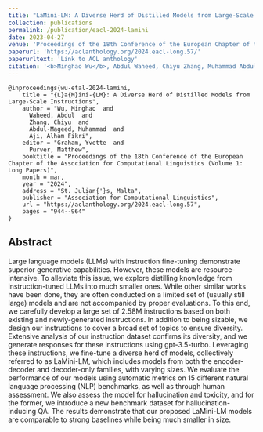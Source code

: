 ```yaml
---
title: "LaMini-LM: A Diverse Herd of Distilled Models from Large-Scale Instructions"
collection: publications
permalink: /publication/eacl-2024-lamini
date: 2023-04-27
venue: 'Proceedings of the 18th Conference of the European Chapter of the Association for Computational Linguistics (Volume 1: Long Papers)'
paperurl: 'https://aclanthology.org/2024.eacl-long.57/'
paperurltext: 'Link to ACL anthology'
citation: '<b>Minghao Wu</b>, Abdul Waheed, Chiyu Zhang, Muhammad Abdul-Mageed, and Alham Fikri Aji. 2024. <a href="http://minghao-wu.github.io/files/papers/lamini_eacl_2024.pdf"><u>LaMini-LM: A Diverse Herd of Distilled Models from Large-Scale Instructions</u></a>. In <i>Proceedings of the 18th Conference of the European Chapter of the Association for Computational Linguistics (Volume 1: Long Papers)</i>, pages 944–964, St. Julian’s, Malta. Association for Computational Linguistics.'
---
```


```
@inproceedings{wu-etal-2024-lamini,
    title = "{L}a{M}ini-{LM}: A Diverse Herd of Distilled Models from Large-Scale Instructions",
    author = "Wu, Minghao  and
      Waheed, Abdul  and
      Zhang, Chiyu  and
      Abdul-Mageed, Muhammad  and
      Aji, Alham Fikri",
    editor = "Graham, Yvette  and
      Purver, Matthew",
    booktitle = "Proceedings of the 18th Conference of the European Chapter of the Association for Computational Linguistics (Volume 1: Long Papers)",
    month = mar,
    year = "2024",
    address = "St. Julian{'}s, Malta",
    publisher = "Association for Computational Linguistics",
    url = "https://aclanthology.org/2024.eacl-long.57",
    pages = "944--964"
}
```

## Abstract
Large language models (LLMs) with instruction fine-tuning demonstrate superior generative capabilities. However, these models are resource-intensive. To alleviate this issue, we explore distilling knowledge from instruction-tuned LLMs into much smaller ones. While other similar works have been done, they are often conducted on a limited set of (usually still large) models and are not accompanied by proper evaluations. To this end, we carefully develop a large set of 2.58M instructions based on both existing and newly-generated instructions. In addition to being sizable, we design our instructions to cover a broad set of topics to ensure diversity. Extensive analysis of our instruction dataset confirms its diversity, and we generate responses for these instructions using gpt-3.5-turbo. Leveraging these instructions, we fine-tune a diverse herd of models, collectively referred to as LaMini-LM, which includes models from both the encoder-decoder and decoder-only families, with varying sizes. We evaluate the performance of our models using automatic metrics on 15 different natural language processing (NLP) benchmarks, as well as through human assessment. We also assess the model for hallucination and toxicity, and for the former, we introduce a new benchmark dataset for hallucination-inducing QA. The results demonstrate that our proposed LaMini-LM models are comparable to strong baselines while being much smaller in size.